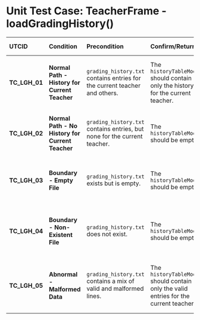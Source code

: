 # Unit Test Case: TeacherFrame - loadGradingHistory()

| UTCID | Condition | Precondition | Confirm/Return | Exception | Log Message | Result | Type |
| :--- | :--- | :--- | :--- | :--- | :--- | :--- | :--- |
| **TC_LGH_01** | **Normal Path - History for Current Teacher** | `grading_history.txt` contains entries for the current teacher and others. | The `historyTableModel` should contain only the history for the current teacher. | None | N/A | The history for the current teacher is loaded correctly. | N |
| **TC_LGH_02** | **Normal Path - No History for Current Teacher** | `grading_history.txt` contains entries, but none for the current teacher. | The `historyTableModel` should be empty. | None | N/A | The table correctly shows no history for the teacher. | N |
| **TC_LGH_03** | **Boundary - Empty File** | `grading_history.txt` exists but is empty. | The `historyTableModel` should be empty. | None | N/A | The application handles an empty file without errors. | A |
| **TC_LGH_04** | **Boundary - Non-Existent File** | `grading_history.txt` does not exist. | The `historyTableModel` should be empty. | None | N/A | The application handles a missing file without crashing. | B |
| **TC_LGH_05** | **Abnormal - Malformed Data** | `grading_history.txt` contains a mix of valid and malformed lines. | The `historyTableModel` should contain only the valid entries for the current teacher. | None | N/A | The application ignores corrupted lines and does not crash. | A |
